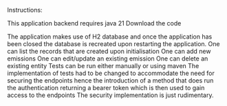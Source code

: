 Instructions:

This application backend requires java 21 
Download the code 

The application makes use of H2 database and once the application has been closed the database is recreated upon restarting the application. 
One can list the records that are created upon initialisation
One can add new emissions
One can edit/update an existing emission
One can delete an existing entity
Tests can be run either manually or using maven
The implementation of tests had to be changed to accommodate the need for securing the endpoints hence the introduction of a method that does run the authentication returning a bearer token which is then used to gain access to the endpoints
The security implementation  is just rudimentary.
